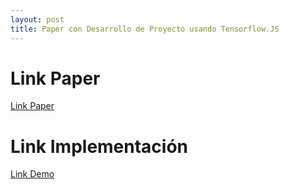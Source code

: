 ```yaml
---
layout: post
title: Paper con Desarrollo de Proyecto usando Tensorflow.JS
---
```

# Link Paper
[Link Paper](https://drive.google.com/file/d/10Jo9HTzm0R3Z34QbT5hj-qV4e7fRZ5_G/view?usp=sharing)

# Link Implementación
[Link Demo](https://storage.googleapis.com/tfjs-examples/iris/dist/index.html)
